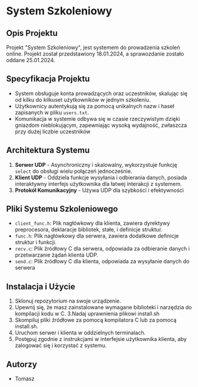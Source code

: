 # System Szkoleniowy

## Opis Projektu
Projekt "System Szkoleniowy", jest systemem do prowadzenia szkoleń online. Projekt został przedstawiony 18.01.2024, a sprawozdanie zostało oddane 25.01.2024.

## Specyfikacja Projektu
- System obsługuje konta prowadzących oraz uczestników, skalując się od kilku do kilkuset użytkowników w jednym szkoleniu.
- Użytkownicy autentykują się za pomocą unikalnych nazw i haseł zapisanych w pliku `users.txt`.
- Komunikacja w systemie odbywa się w czasie rzeczywistym dzięki gniazdom nieblokującym, zapewniając wysoką wydajność, zwłaszcza przy dużej liczbie uczestników

## Architektura Systemu
1. **Serwer UDP** - Asynchroniczny i skalowalny, wykorzystuje funkcję `select` do obsługi wielu połączeń jednocześnie.
2. **Klient UDP** - Oddziela funkcje wysyłania i odbierania danych, posiada interaktywny interfejs użytkownika dla łatwej interakcji z systemem.
3. **Protokół Komunikacyjny** - Używa UDP dla szybkości i efektywności

## Pliki Systemu Szkoleniowego
- `client_func.h`: Plik nagłówkowy dla klienta, zawiera dyrektywy preprocesora, deklaracje bibliotek, stałe, i definicje struktur.
- `func.h`: Plik nagłówkowy dla serwera, zawiera dodatkowe definicje struktur i funkcji.
- `recv.c`: Plik źródłowy C dla serwera, odpowiada za odbieranie danych i przetwarzanie żądań klienta UDP.
- `send.c`: Plik źródłowy C dla klienta, odpowiada za wysyłanie danych do serwera

## Instalacja i Użycie
1. Sklonuj repozytorium na swoje urządzenie.
2. Upewnij się, że masz zainstalowane wymagane biblioteki i narzędzia do kompilacji kodu w C.
3.Nadaj uprawnienia plikowi install.sh
4. Skompiluj pliki źródłowe za pomocą kompilatora C lub za pomocą install.sh.
5. Uruchom serwer i klienta w oddzielnych terminalach.
6. Postępuj zgodnie z instrukcjami w interfejsie użytkownika klienta, aby zalogować się i korzystać z systemu.

## Autorzy
- Tomasz

